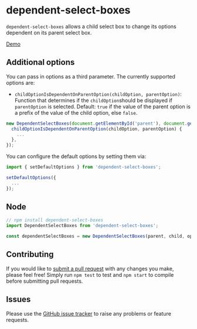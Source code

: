 # dependent-select-boxes

`dependent-select-boxes` allows a child select box to change its options dependent on its parent select box.

[Demo](http://rusty1s.github.io/dependent-select-boxes)

## Additional options

You can pass in options as a third parameter. The currently supported options are:

* `childOptionIsDependentOnParentOption(childOption, parentOption)`:
Function that determines if the `childOption`should be displayed if
`parentOption` is selected. Default: `true` if the value of the parent
option is a prefix of the value of the child option, else `false`.

```js
new DependentSelectBoxes(document.getElementById('parent'), document.getElementById('child'), {
  childOptionIsDependentOnParentOption(childOption, parentOption) {
    ...
  },
});
```

You can configure the default options by setting them via:

```js
import { setDefaultOptions } from 'dependent-select-boxes';

setDefaultOptions({
  ...
});
```

## Node

```js
// npm install dependent-select-boxes
import DependentSelectBoxes from 'dependent-select-boxes';

const dependentSelectBoxes = new DependentSelectBoxes(parent, child, options);
```

## Contributing

If you would like to [submit a pull request](https://github.com/rusty1s/dependent-select-boxes/pulls)
with any changes you make, please feel free!
Simply run `npm test` to test and `npm start` to compile before submitting pull requests.

## Issues

Please use the [GitHub issue tracker](https://github.com/rusty1s/dependent-select-boxes/issues)
to raise any problems or feature requests.
